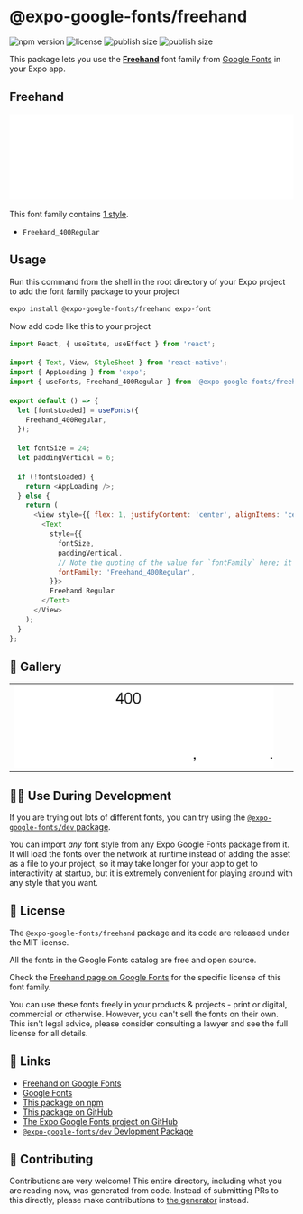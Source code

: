 # @expo-google-fonts/freehand

![npm version](https://flat.badgen.net/npm/v/@expo-google-fonts/freehand)
![license](https://flat.badgen.net/github/license/expo/google-fonts)
![publish size](https://flat.badgen.net/packagephobia/install/@expo-google-fonts/freehand)
![publish size](https://flat.badgen.net/packagephobia/publish/@expo-google-fonts/freehand)

This package lets you use the [**Freehand**](https://fonts.google.com/specimen/Freehand) font family from [Google Fonts](https://fonts.google.com/) in your Expo app.

## Freehand

![Freehand](./font-family.png)

This font family contains [1 style](#-gallery).

- `Freehand_400Regular`

## Usage

Run this command from the shell in the root directory of your Expo project to add the font family package to your project
```sh
expo install @expo-google-fonts/freehand expo-font
```

Now add code like this to your project
```js
import React, { useState, useEffect } from 'react';

import { Text, View, StyleSheet } from 'react-native';
import { AppLoading } from 'expo';
import { useFonts, Freehand_400Regular } from '@expo-google-fonts/freehand';

export default () => {
  let [fontsLoaded] = useFonts({
    Freehand_400Regular,
  });

  let fontSize = 24;
  let paddingVertical = 6;

  if (!fontsLoaded) {
    return <AppLoading />;
  } else {
    return (
      <View style={{ flex: 1, justifyContent: 'center', alignItems: 'center' }}>
        <Text
          style={{
            fontSize,
            paddingVertical,
            // Note the quoting of the value for `fontFamily` here; it expects a string!
            fontFamily: 'Freehand_400Regular',
          }}>
          Freehand Regular
        </Text>
      </View>
    );
  }
};

```

## 🔡 Gallery


||||
|-|-|-|
|![Freehand_400Regular](./Freehand_400Regular.ttf.png)||||


## 👩‍💻 Use During Development

If you are trying out lots of different fonts, you can try using the [`@expo-google-fonts/dev` package](https://github.com/expo/google-fonts/tree/master/font-packages/dev#readme).

You can import *any* font style from any Expo Google Fonts package from it. It will load the fonts
over the network at runtime instead of adding the asset as a file to your project, so it may take longer
for your app to get to interactivity at startup, but it is extremely convenient
for playing around with any style that you want.

## 📖 License

The `@expo-google-fonts/freehand` package and its code are released under the MIT license.

All the fonts in the Google Fonts catalog are free and open source.

Check the [Freehand page on Google Fonts](https://fonts.google.com/specimen/Freehand) for the specific license of this font family.

You can use these fonts freely in your products & projects - print or digital, commercial or otherwise. However, you can't sell the fonts on their own. This isn't legal advice, please consider consulting a lawyer and see the full license for all details.

## 🔗 Links

- [Freehand on Google Fonts](https://fonts.google.com/specimen/Freehand)
- [Google Fonts](https://fonts.google.com/)
- [This package on npm](https://www.npmjs.com/package/@expo-google-fonts/freehand)
- [This package on GitHub](https://github.com/expo/google-fonts/tree/master/font-packages/freehand)
- [The Expo Google Fonts project on GitHub](https://github.com/expo/google-fonts)
- [`@expo-google-fonts/dev` Devlopment Package](https://github.com/expo/google-fonts/tree/master/font-packages/dev)

## 🤝 Contributing

Contributions are very welcome! This entire directory, including what you are reading now, was generated from code. Instead of submitting PRs to this directly, please make contributions to [the generator](https://github.com/expo/google-fonts/tree/master/packages/generator) instead.
